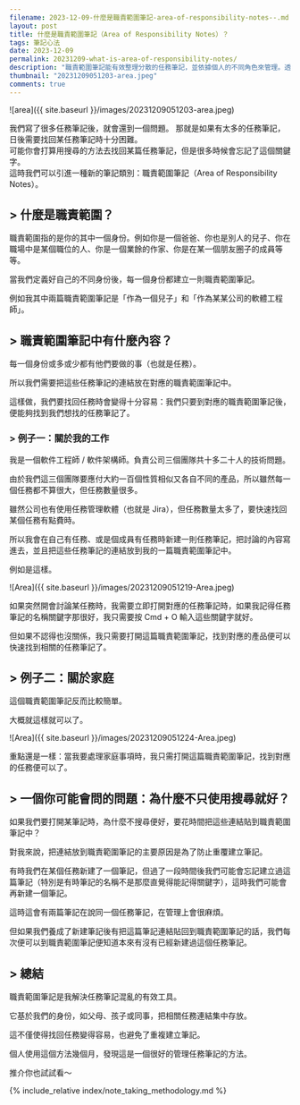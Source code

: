 ```yaml
---
filename: 2023-12-09-什麼是職責範圍筆記-area-of-responsibility-notes--.md
layout: post
title: 什麼是職責範圍筆記（Area of Responsibility Notes）？
tags: 筆記心法
date: 2023-12-09
permalink: 20231209-what-is-area-of-responsibility-notes/
description: "職責範圍筆記能有效整理分散的任務筆記，並依據個人的不同角色來管理。透過將任務筆記連結到相應的職責範圍內，即可快速找到需要的內容。這不僅使任務管理變得簡單，還避免了創建重複筆記的混亂。實踐證明，這是一種提升工作效率的好方法。"
thumbnail: "20231209051203-area.jpeg"
comments: true
---
```


![area]({{ site.baseurl }}/images/20231209051203-area.jpeg)  

我們寫了很多任務筆記後，就會還到一個問題。 
那就是如果有太多的任務筆記，日後需要找回某任務筆記時十分困難。  
可能你會打算用搜尋的方法去找回某篇任務筆記，但是很多時候會忘記了這個關鍵字。  
這時我們可以引進一種新的筆記類別：職責範圍筆記（Area of Responsibility Notes）。

## > 什麼是職責範圍？

職責範圍指的是你的其中一個身份。例如你是一個爸爸、你也是別人的兒子、你在職場中是某個職位的人、你是一個業餘的作家、你是在某一個朋友圈子的成員等等。

當我們定義好自己的不同身份後，每一個身份都建立一則職責範圍筆記。

例如我其中兩篇職責範圍筆記是「作為一個兒子」和「作為某某公司的軟體工程師」。

## > 職責範圍筆記中有什麼內容？

每一個身份或多或少都有他們要做的事（也就是任務）。

所以我們需要把這些任務筆記的連結放在對應的職責範圍筆記中。

這樣做，我們要找回任務時會變得十分容易：我們只要到對應的職責範圍筆記後，便能夠找到我們想找的任務筆記了。

### > 例子一：關於我的工作

我是一個軟件工程師 / 軟件架構師。負責公司三個團隊共十多二十人的技術問題。

由於我們這三個團隊要應付大約一百個性質相似又各自不同的產品，所以雖然每一個任務都不算很大，但任務數量很多。

雖然公司也有使用任務管理軟體（也就是 Jira），但任務數量太多了，要快速找回某個任務有點費時。

所以我會在自己有任務、或是個成員有任務時新建一則任務筆記，把討論的內容寫進去，並且把這些任務筆記的連結放到我的一篇職責範圍筆記中。

例如是這樣。

![Area]({{ site.baseurl }}/images/20231209051219-Area.jpeg)  

如果突然開會討論某任務時，我需要立即打開對應的任務筆記時，如果我記得任務筆記的名稱關鍵字那很好，我只需要按 Cmd + O 輸入這些關鍵字就好。

但如果不認得也沒關係，我只需要打開這篇職責範圍筆記，找到對應的產品便可以快速找到相關的任務筆記了。

## > 例子二：關於家庭

這個職責範圍筆記反而比較簡單。

大概就這樣就可以了。

![Area]({{ site.baseurl }}/images/20231209051224-Area.jpeg)  

重點還是一樣：當我要處理家庭事項時，我只需打開這篇職責範圍筆記，找到對應的任務便可以了。

## > 一個你可能會問的問題：為什麼不只使用搜尋就好？

如果我們要打開某筆記時，為什麼不搜尋便好，要花時間把這些連結貼到職責範圍筆記中？

對我來說，把連結放到職責範圍筆記的主要原因是為了防止重覆建立筆記。

有時我們在某個任務新建了一個筆記，但過了一段時間後我們可能會忘記建立過這篇筆記（特別是有時筆記的名稱不是那麼直覺得能記得關鍵字），這時我們可能會再新建一個筆記。

這時這會有兩篇筆記在說同一個任務筆記，在管理上會很麻煩。

但如果我們養成了新建筆記後有把這篇筆記連結貼回到職責範圍筆記的話，我們每次便可以到職責範圍筆記便知道本來有沒有已經新建過這個任務筆記。

## > 總結

職責範圍筆記是我解決任務筆記混亂的有效工具。

它基於我們的身份，如父母、孩子或同事，把相關任務連結集中存放。

這不僅使得找回任務變得容易，也避免了重複建立筆記。

個人使用這個方法幾個月，發現這是一個很好的管理任務筆記的方法。

推介你也試試看～


{% include_relative index/note_taking_methodology.md %}



<!--
- [什麼是職責範圍筆記（Area of Responsibility Notes）？]({{ site.baseurl }}/20231209-what-is-area-of-responsibility-notes/)
-->
